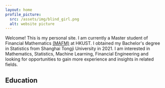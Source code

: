```yaml
---
layout: home
profile_picture:
  src: /assets/img/blind_girl.png
  alt: website picture
---
```


<p>
  <!-- Welcome! This site serves as an example for the Bay Jekyll theme. Bay is a very simple and minimal theme, directly inspired by Dan Grover's <a href="http://dangrover.com">website</a>. -->
Welcome! This is my personal site. I am currently a Master student of Financial Mathematics <a href="https://mafm.hkust.edu.hk/">(MAFM)</a> at HKUST. I obtained my Bachelor's degree in Statistics from Shanghai Tongji University in 2021. I am interested in Mathematics, Statistics, Machine Learning, Financial Engineering and looking for opportunities to gain more experience and insights in related fields.
</p>

<h2 class="section-title">Education</h2>